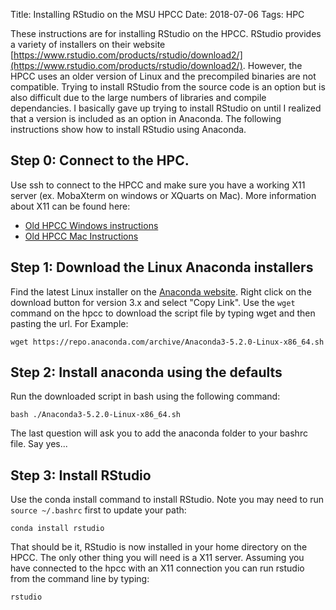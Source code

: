 Title: Installing RStudio on the MSU HPCC
Date: 2018-07-06
Tags: HPC

These instructions are for installing RStudio on the HPCC. RStudio provides a variety of installers on their website [https://www.rstudio.com/products/rstudio/download2/](https://www.rstudio.com/products/rstudio/download2/). However, the HPCC uses an older version of Linux and the precompiled binaries are not compatible.  Trying to install RStudio from the source code is an option but is also difficult due to the large numbers of libraries and compile dependancies.  I basically gave up trying to install RStudio on until I realized that a version is included as an option in Anaconda.  The following instructions show how to install RStudio using Anaconda.

## **Step 0:** Connect to the HPC.
Use ssh to connect to the HPCC and make sure you have a working X11 server (ex. MobaXterm on windows or XQuarts on Mac).  More information about X11 can be found here:

 - [Old HPCC Windows instructions](//wiki.hpcc.msu.edu/display/hpccdocs/Installing+an+X-server+on+Windows)
 - [Old HPCC Mac Instructions](https://wiki.hpcc.msu.edu/display/hpccdocs/Installing+an+X-server++for+Macs)

## **Step 1:** Download the Linux Anaconda installers

Find the latest Linux installer on the [Anaconda website](//www.anaconda.com/download/#linux). Right click on the download button for version 3.x and select "Copy Link". Use the ```wget``` command on the hpcc to download the script file by typing wget and then pasting the url. For Example:

```
wget https://repo.anaconda.com/archive/Anaconda3-5.2.0-Linux-x86_64.sh
```

## **Step 2:** Install anaconda using the defaults
Run the downloaded script in bash using the following command:

```
bash ./Anaconda3-5.2.0-Linux-x86_64.sh
```

The last question will ask you to add the anaconda folder to your bashrc file. Say yes...

## **Step 3:** Install RStudio

Use the conda install command to install RStudio.  Note you may need to run ```source ~/.bashrc``` first to update your path:

```
conda install rstudio
```

That should be it, RStudio is now installed in your home directory on the HPCC.  The only other thing you will need is a X11 server.  Assuming you have connected to the hpcc with an X11 connection you can run rstudio from the command line by typing:

```
rstudio
```
